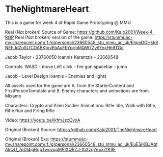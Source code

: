 # TheNightmareHeart
 This is a game for week 4 of Rapid Game Prototyping @ MMU

Real (Not broken) Source of Game: https://github.com/KaIo2001/Week-4-RGP
Real (Not broken) version of the game: https://stummuac-my.sharepoint.com/:f:/g/personal/23660548_stu_mmu_ac_uk/EtqmDDHkk8NEhJdZoSLfCDABKtgvEbAuFbYprjbMQW7ZyA?e=Hh9TGc


Jacob Taylor - 23760050
Ioannis Karantzis - 23660548

Controls: 
WASD - move
Left click -  fire gun
spacebar - jump

Jacob - Level Design
Ioannis - Enemies and lights

All assets used for the game are 
A. from the StarterContent and FirstPersonTemplate and 
B. Enemy characters and animations are from Mixamo

Characters: Crypto and Alien Soldier
Animations: Rifle Idle, Walk with Rifle, Rifle Run and Firing Rifle

Video: https://youtu.be/lkfmJzcQvxA

Original (Broken) Source: https://github.com/KaIo2001/TheNightmareHeart

Original (Broken) Exe: https://stummuac-my.sharepoint.com/:f:/g/personal/23660548_stu_mmu_ac_uk/EuESiKBJAgtAkQU_7pDl4igBggTwovupMRlXQRZJ-fbXzg?e=xZfK9E
